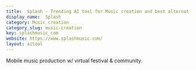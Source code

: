 ```yaml
---
title:  Splash - Trending AI tool for Music creation and best alternatives
display_name:  Splash
category: Music creation
category_slug: music-creation
key: splashmusic_com
website: https://www.splashmusic.com/
layout: aitool
---
```


Mobile music production w/ virtual festival & community.
